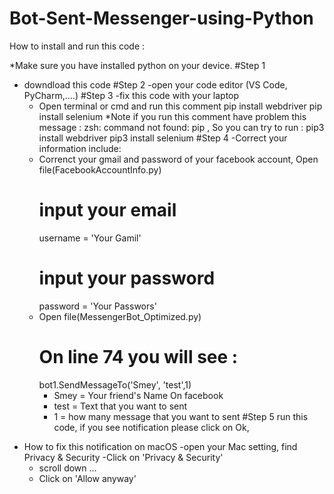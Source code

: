 # Bot-Sent-Messenger-using-Python
How to install and run this code :

*Make sure you have installed python on your device.
#Step 1
- downdload this code
#Step 2
-open your code editor (VS Code, PyCharm,....)
#Step 3
-fix this code with your laptop
  * Open terminal or cmd and run this comment
    pip install webdriver
    pip install selenium
    *Note if you run this comment have problem this message : zsh: command not found: pip , So you can try to run :
    pip3 install webdriver
    pip3 install selenium
#Step 4
-Correct your information include:
  * Correnct your gmail and password of your facebook account, Open file(FacebookAccountInfo.py)
    # input your email
    username = 'Your Gamil'
    # input your password
    password = 'Your Passwors'
  * Open file(MessengerBot_Optimized.py)
    # On line 74 you will see :
    bot1.SendMessageTo('Smey', 'test',1)
     - Smey = Your friend's Name On facebook
     - test = Text that you want to sent
     - 1 = how many message that you want to sent
 #Step 5
 run this code, if you see notification please click on Ok,
 * How to fix this notification on macOS
   -open your Mac setting, find Privacy & Security
   -Click on 'Privacy & Security'
   - scroll down ...
   - Click on 'Allow anyway'
   
    

